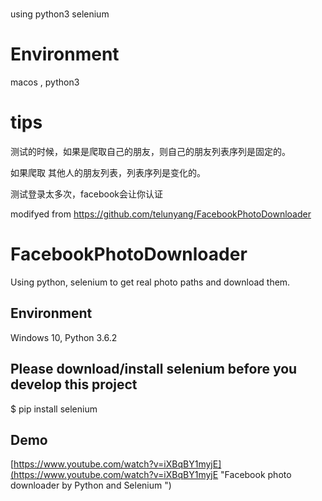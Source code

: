 
#
using python3 selenium 

# Environment
macos , python3

# tips
测试的时候，如果是爬取自己的朋友，则自己的朋友列表序列是固定的。

如果爬取 其他人的朋友列表，列表序列是变化的。

测试登录太多次，facebook会让你认证



modifyed from https://github.com/telunyang/FacebookPhotoDownloader
# FacebookPhotoDownloader
Using python, selenium to get real photo paths and download them.

## Environment
Windows 10, Python 3.6.2

## Please download/install selenium before you develop this project
$ pip install selenium

## Demo
[https://www.youtube.com/watch?v=iXBqBY1myjE](https://www.youtube.com/watch?v=iXBqBY1myjE "Facebook photo downloader by Python and Selenium ")
